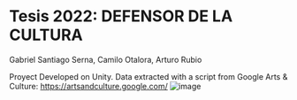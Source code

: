 # Tesis 2022: DEFENSOR DE LA CULTURA
Gabriel Santiago Serna, Camilo Otalora, Arturo Rubio

Proyect Developed on Unity.
Data extracted with a script from Google Arts & Culture: https://artsandculture.google.com/
![image](https://user-images.githubusercontent.com/42653275/205780222-813e318a-a3f3-4303-9f55-1049b6a03645.png)

